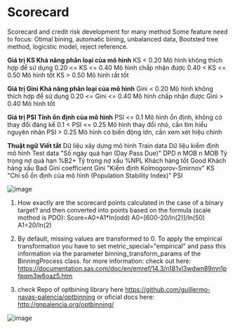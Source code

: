 # Scorecard
Scorecard and credit risk development for many method
Some feature need to focus: Otimal bining, automatic bining, unbalanced data, Bootsted tree method, logicstic model, reject reference.


**Giá trị KS	Khả năng phân loại của mô hình**
KS < 0.20	Mô hình không thích hợp để sử dụng
0.20 <= KS <= 0.40	Mô hình chấp nhận được
0.40 < KS <= 0.50	Mô hình tốt
KS > 0.50	Mô hình rất tốt
	
	
**Giá trị Gini	Khả năng phân loại của mô hình**
Gini < 0.20	Mô hình không thích hợp để sử dụng
0.20 <= Gini <= 0.40	Mô hình chấp nhận được
Gini > 0.40	Mô hình tốt
	
	
**Giá trị PSI	Tính ổn định của mô hình**
PSI <= 0.1	Mô hình ổn định, không có thay đổi đáng kể
0.1 < PSI <= 0.25	Mô hình thay đổi nhỏ, cần tìm hiểu nguyên nhân
PSI > 0.25	Mô hình có biến động lớn, cần xem xét hiệu chỉnh
	
  
**Thuật ngữ	Viết tắt**
Dữ liệu xây dựng mô hình	Train data
Dữ liệu kiểm định mô hình	Test data
"Số ngày quá hạn 
(Day Pass Due)"	DPD 
n MOB	n MOB
Tỷ trọng nợ quá hạn	%B2+
Tỷ trọng nợ xấu	%NPL
Khách hàng tốt	Good
Khách hàng xấu	Bad
Gini coefficient	Gini
"Kiểm định 
Kolmogorov-Smirnov"	KS
"Chỉ số ổn định của mô hình
(Population Stability Index)"	PSI

![image](https://user-images.githubusercontent.com/64264887/139172594-c2328bf7-6d4d-4abf-beb6-75bf26a7db03.png)

1. How exactly are the scorecard points calculated in the case of a binary target? and then converted into points based on the formula (scale mothod is PDO): 
	Score=A0+A1*ln(odd)
	A0=[600-20/ln(2)]/ln(50)
	A1=20/ln(2)
2. By default, missing values are transformed to 0. To apply the empirical transformation you have to set metric_special="empirical" and pass this information via the parameter binning_transform_params of the BinningProcess class. 
for more information: check out here: https://documentation.sas.com/doc/en/emref/14.3/n181vl3wdwn89mn1pfpqm3w6oaz5.htm

3. check Repo of optbining library  here https://github.com/guillermo-navas-palencia/optbinning or oficial docs here: http://gnpalencia.org/optbinning/

![image](https://user-images.githubusercontent.com/64264887/139182416-29f3697a-01e5-43d4-9462-dc3fcf6cd363.png)
